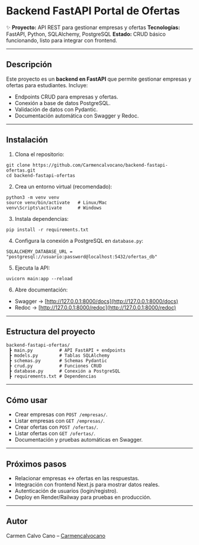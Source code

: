 # Backend FastAPI Portal de Ofertas

✨ **Proyecto:** API REST para gestionar empresas y ofertas
**Tecnologías:** FastAPI, Python, SQLAlchemy, PostgreSQL
**Estado:** CRUD básico funcionando, listo para integrar con frontend.

---

## Descripción

Este proyecto es un **backend en FastAPI** que permite gestionar empresas y ofertas para estudiantes.
Incluye:

* Endpoints CRUD para empresas y ofertas.
* Conexión a base de datos PostgreSQL.
* Validación de datos con Pydantic.
* Documentación automática con Swagger y Redoc.

---

## Instalación

1. Clona el repositorio:

```
git clone https://github.com/Carmencalvocano/backend-fastapi-ofertas.git
cd backend-fastapi-ofertas
```

2. Crea un entorno virtual (recomendado):

```
python3 -m venv venv
source venv/bin/activate   # Linux/Mac
venv\Scripts\activate      # Windows
```

3. Instala dependencias:

```
pip install -r requirements.txt
```

4. Configura la conexión a PostgreSQL en `database.py`:

```
SQLALCHEMY_DATABASE_URL = "postgresql://usuario:password@localhost:5432/ofertas_db"
```

5. Ejecuta la API:

```
uvicorn main:app --reload
```

6. Abre documentación:

* Swagger → [http://127.0.0.1:8000/docs](http://127.0.0.1:8000/docs)
* Redoc → [http://127.0.0.1:8000/redoc](http://127.0.0.1:8000/redoc)

---

## Estructura del proyecto

```
backend-fastapi-ofertas/
 ┣ main.py          # API FastAPI + endpoints
 ┣ models.py        # Tablas SQLAlchemy
 ┣ schemas.py       # Schemas Pydantic
 ┣ crud.py          # Funciones CRUD
 ┣ database.py      # Conexión a PostgreSQL
 ┣ requirements.txt # Dependencias
```

---

## Cómo usar

* Crear empresas con `POST /empresas/`.
* Listar empresas con `GET /empresas/`.
* Crear ofertas con `POST /ofertas/`.
* Listar ofertas con `GET /ofertas/`.
* Documentación y pruebas automáticas en Swagger.

---

## Próximos pasos

* Relacionar empresas ↔ ofertas en las respuestas.
* Integración con frontend Next.js para mostrar datos reales.
* Autenticación de usuarios (login/registro).
* Deploy en Render/Railway para pruebas en producción.

---

## Autor

Carmen Calvo Cano – [Carmencalvocano](https://github.com/Carmencalvocano)
